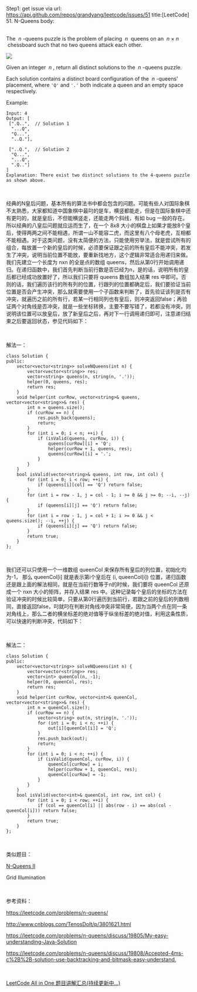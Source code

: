 Step1: get issue via url: https://api.github.com/repos/grandyang/leetcode/issues/51 
 title:[LeetCode] 51. N-Queens 
 body:  
  

The  _n_ -queens puzzle is the problem of placing  _n_  queens on an  _n_ × _n_  chessboard such that no two queens attack each other.

![](https://assets.leetcode.com/uploads/2018/10/12/8-queens.png)

Given an integer  _n_ , return all distinct solutions to the  _n_ -queens puzzle.

Each solution contains a distinct board configuration of the  _n_ -queens' placement, where `'Q'` and `'.'` both indicate a queen and an empty space respectively.

Example:
    
    
    Input: 4
    Output: [
     [".Q..",  // Solution 1
      "...Q",
      "Q...",
      "..Q."],
    
     ["..Q.",  // Solution 2
      "Q...",
      "...Q",
      ".Q.."]
    ]
    Explanation: There exist two distinct solutions to the 4-queens puzzle as shown above.

 

经典的N皇后问题，基本所有的算法书中都会包含的问题。可能有些人对国际象棋不太熟悉，大家都知道中国象棋中最叼的是车，横竖都能走，但是在国际象棋中还有更叼的，就是皇后，不但能横竖走，还能走两个斜线，有如 bug 一般的存在。所以经典的八皇后问题就应运而生了，在一个 8x8 大小的棋盘上如果才能放8个皇后，使得两两之间不能相遇，所谓一山不能容二虎，而这里有八个母老虎，互相都不能相遇。对于这类问题，没有太简便的方法，只能使用穷举法，就是尝试所有的组合，每放置一个新的皇后的时候，必须要保证跟之前的所有皇后不能冲突，若发生了冲突，说明当前位置不能放，要重新找地方，这个逻辑非常适合用递归来做。我们先建立一个长度为 nxn 的全是点的数组 queens，然后从第0行开始调用递归。在递归函数中，我们首先判断当前行数是否已经为n，是的话，说明所有的皇后都已经成功放置好了，所以我们只要将 queens 数组加入结果 res 中即可。否则的话，我们遍历该行的所有列的位置，行跟列的位置都确定后，我们要验证当前位置是否会产生冲突，那么就需要使用一个子函数来判断了，首先验证该列是否有冲突，就遍历之前的所有行，若某一行相同列也有皇后，则冲突返回false；再验证两个对角线是否冲突，就是一些坐标转换，主要不要写错了，若都没有冲突，则说明该位置可以放皇后，放了新皇后之后，再对下一行调用递归即可，注意递归结束之后要返回状态，参见代码如下：

 

解法一：
    
    
    class Solution {
    public:
        vector<vector<string>> solveNQueens(int n) {
            vector<vector<string>> res;
            vector<string> queens(n, string(n, '.'));
            helper(0, queens, res);
            return res;
        }
        void helper(int curRow, vector<string>& queens, vector<vector<string>>& res) {
            int n = queens.size();
            if (curRow == n) {
                res.push_back(queens);
                return;
            }
            for (int i = 0; i < n; ++i) {
                if (isValid(queens, curRow, i)) {
                    queens[curRow][i] = 'Q';
                    helper(curRow + 1, queens, res);
                    queens[curRow][i] = '.';
                }
            }
        }
        bool isValid(vector<string>& queens, int row, int col) {
            for (int i = 0; i < row; ++i) {
                if (queens[i][col] == 'Q') return false;
            }
            for (int i = row - 1, j = col - 1; i >= 0 && j >= 0; --i, --j) {
                if (queens[i][j] == 'Q') return false;
            }
            for (int i = row - 1, j = col + 1; i >= 0 && j < queens.size(); --i, ++j) {
                if (queens[i][j] == 'Q') return false;
            }
            return true;
        }
    };

 

我们还可以只使用一个一维数组 queenCol 来保存所有皇后的列位置，初始化均为-1， 那么 queenCol[i] 就是表示第i个皇后在 (i, queenCol[i]) 位置，递归函数还是跟上面的解法相同，就是在当前行数等于n的时候，我们要将 queenCol 还原成一个 nxn 大小的矩阵，并存入结果 res 中。这种记录每个皇后的坐标的方法在验证冲突的时候比较简单，只要从第0行遍历到当前行，若跟之前的皇后的列数相同，直接返回false，叼就叼在判断对角线冲突非常简便，因为当两个点在同一条对角线上，那么二者的横坐标差的绝对值等于纵坐标差的绝对值，利用这条性质，可以快速的判断冲突，代码如下：

 

解法二：
    
    
    class Solution {
    public:
        vector<vector<string>> solveNQueens(int n) {
            vector<vector<string>> res;
            vector<int> queenCol(n, -1);
            helper(0, queenCol, res);
            return res;
        }
        void helper(int curRow, vector<int>& queenCol, vector<vector<string>>& res) {
            int n = queenCol.size();
            if (curRow == n) {
                vector<string> out(n, string(n, '.'));
                for (int i = 0; i < n; ++i) {
                    out[i][queenCol[i]] = 'Q';
                }
                res.push_back(out);
                return;
            }
            for (int i = 0; i < n; ++i) {
                if (isValid(queenCol, curRow, i)) {
                    queenCol[curRow] = i;
                    helper(curRow + 1, queenCol, res);
                    queenCol[curRow] = -1;
                }
            }
        }
        bool isValid(vector<int>& queenCol, int row, int col) {
            for (int i = 0; i < row; ++i) {
                if (col == queenCol[i] || abs(row - i) == abs(col - queenCol[i])) return false;
            }
            return true;
        }
    };

 

类似题目：

[N-Queens II](http://www.cnblogs.com/grandyang/p/4380706.html)

Grid Illumination

 

参考资料：

<https://leetcode.com/problems/n-queens/>

<http://www.cnblogs.com/TenosDoIt/p/3801621.html>

<https://leetcode.com/problems/n-queens/discuss/19805/My-easy-understanding-Java-Solution>

<https://leetcode.com/problems/n-queens/discuss/19808/Accepted-4ms-c%2B%2B-solution-use-backtracking-and-bitmask-easy-understand.>

 

[LeetCode All in One 题目讲解汇总(持续更新中...)](http://www.cnblogs.com/grandyang/p/4606334.html)
